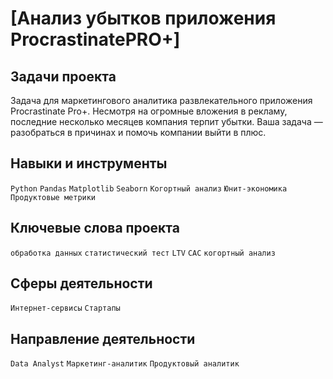 # [Анализ убытков приложения ProcrastinatePRO+]
## Задачи проекта
Задача для маркетингового аналитика развлекательного приложения Procrastinate Pro+. Несмотря на огромные вложения в рекламу, последние несколько месяцев компания терпит убытки. Ваша задача — разобраться в причинах и помочь компании выйти в плюс.
## Навыки и инструменты
`Python` `Pandas` `Matplotlib` `Seaborn` `Когортный анализ` `Юнит-экономика` `Продуктовые метрики`
## Ключевые слова проекта
`обработка данных` `статистический тест` `LTV` `CAC` `когортный анализ`
## Сферы деятельности
`Интернет-сервисы` `Стартапы`
## Направление деятельности
`Data Analyst` `Маркетинг-аналитик` `Продуктовый аналитик`
